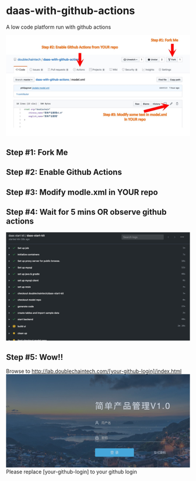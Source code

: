 # daas-with-github-actions
A low code platform run with github actions


![Steps](/doc/steps.jpg)


## Step #1: Fork Me 

## Step #2: Enable Github Actions

## Step #3: Modify modle.xml in YOUR repo

## Step #4: Wait for 5 mins OR observe github actions

![Steps](/doc/git-actions-running.jpg)


## Step #5: Wow!!

Browse to http://lab.doublechaintech.com/[your-github-login]/index.html
![Steps](/doc/final-ui.jpg)
Please replace [your-github-login] to your github login



 
